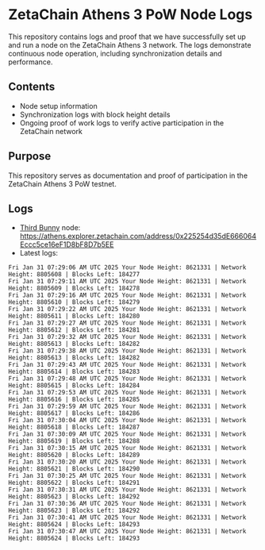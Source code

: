 # ZetaChain Athens 3 PoW Node Logs
This repository contains logs and proof that we have successfully set up and run a node on the ZetaChain Athens 3 network. The logs demonstrate continuous node operation, including synchronization details and performance.

## Contents
- Node setup information
- Synchronization logs with block height details
- Ongoing proof of work logs to verify active participation in the ZetaChain network

## Purpose
This repository serves as documentation and proof of participation in the ZetaChain Athens 3 PoW testnet.

## Logs

- [Third Bunny](https://thirdbunny.xyz/) node: https://athens.explorer.zetachain.com/address/0x225254d35dE666064Eccc5ce16eF1D8bF8D7b5EE
- Latest logs:
```
Fri Jan 31 07:29:06 AM UTC 2025 Your Node Height: 8621331 | Network Height: 8805608 | Blocks Left: 184277
Fri Jan 31 07:29:11 AM UTC 2025 Your Node Height: 8621331 | Network Height: 8805609 | Blocks Left: 184278
Fri Jan 31 07:29:16 AM UTC 2025 Your Node Height: 8621331 | Network Height: 8805610 | Blocks Left: 184279
Fri Jan 31 07:29:22 AM UTC 2025 Your Node Height: 8621331 | Network Height: 8805611 | Blocks Left: 184280
Fri Jan 31 07:29:27 AM UTC 2025 Your Node Height: 8621331 | Network Height: 8805612 | Blocks Left: 184281
Fri Jan 31 07:29:32 AM UTC 2025 Your Node Height: 8621331 | Network Height: 8805613 | Blocks Left: 184282
Fri Jan 31 07:29:38 AM UTC 2025 Your Node Height: 8621331 | Network Height: 8805613 | Blocks Left: 184282
Fri Jan 31 07:29:43 AM UTC 2025 Your Node Height: 8621331 | Network Height: 8805614 | Blocks Left: 184283
Fri Jan 31 07:29:48 AM UTC 2025 Your Node Height: 8621331 | Network Height: 8805615 | Blocks Left: 184284
Fri Jan 31 07:29:53 AM UTC 2025 Your Node Height: 8621331 | Network Height: 8805616 | Blocks Left: 184285
Fri Jan 31 07:29:59 AM UTC 2025 Your Node Height: 8621331 | Network Height: 8805617 | Blocks Left: 184286
Fri Jan 31 07:30:04 AM UTC 2025 Your Node Height: 8621331 | Network Height: 8805618 | Blocks Left: 184287
Fri Jan 31 07:30:09 AM UTC 2025 Your Node Height: 8621331 | Network Height: 8805619 | Blocks Left: 184288
Fri Jan 31 07:30:15 AM UTC 2025 Your Node Height: 8621331 | Network Height: 8805620 | Blocks Left: 184289
Fri Jan 31 07:30:20 AM UTC 2025 Your Node Height: 8621331 | Network Height: 8805621 | Blocks Left: 184290
Fri Jan 31 07:30:25 AM UTC 2025 Your Node Height: 8621331 | Network Height: 8805622 | Blocks Left: 184291
Fri Jan 31 07:30:31 AM UTC 2025 Your Node Height: 8621331 | Network Height: 8805623 | Blocks Left: 184292
Fri Jan 31 07:30:36 AM UTC 2025 Your Node Height: 8621331 | Network Height: 8805623 | Blocks Left: 184292
Fri Jan 31 07:30:41 AM UTC 2025 Your Node Height: 8621331 | Network Height: 8805624 | Blocks Left: 184293
Fri Jan 31 07:30:47 AM UTC 2025 Your Node Height: 8621331 | Network Height: 8805624 | Blocks Left: 184293
```

